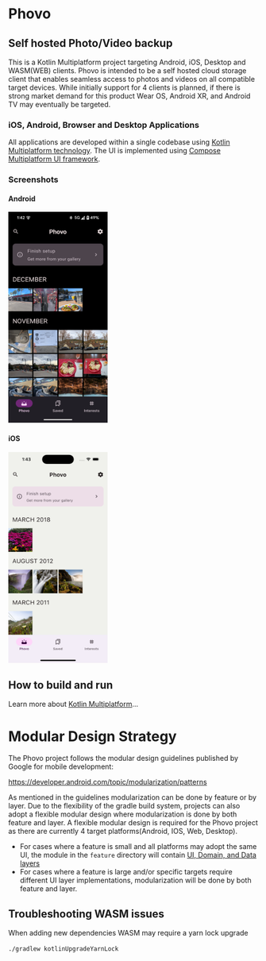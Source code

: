 # Phovo
## Self hosted Photo/Video backup
This is a Kotlin Multiplatform project targeting Android, iOS, Desktop and WASM(WEB) clients. Phovo is intended to be a self hosted cloud storage client that enables seamless access to photos and videos on all compatible target devices. While initially support for 4 clients is planned, if there is strong market demand for this product Wear OS, Android XR, and Android TV may eventually be targeted.

### iOS, Android, Browser and Desktop Applications
All applications are developed within a single codebase using [Kotlin Multiplatform technology](https://kotlinlang.org/docs/multiplatform.html). The UI is implemented using [Compose Multiplatform UI framework](https://www.jetbrains.com/lp/compose-multiplatform/).

### Screenshots
#### Android
<img src="https://github.com/Anthony17serrato/Phovo/blob/main/docs/images/Screenshot_20241202_134207.png" width="200" height="425" /> 

#### iOS
<img src="https://github.com/Anthony17serrato/Phovo/blob/main/docs/images/Simulator%20Screenshot%20-%20iPhone%2016%20-%202024-12-02%20at%2013.43.23.png" width="200" height="425" />

## How to build and run

Learn more about [Kotlin Multiplatform](https://www.jetbrains.com/help/kotlin-multiplatform-dev/get-started.html)…

# Modular Design Strategy
The Phovo project follows the modular design guidelines published by Google for mobile development:

https://developer.android.com/topic/modularization/patterns

As mentioned in the guidelines modularization can be done by feature or by layer. Due to the flexibility of the gradle build system, projects can also adopt a flexible modular design where modularization is done by both feature and layer. A flexible modular design is required for the Phovo project as there are currently 4 target platforms(Android, IOS, Web, Desktop). 
- For cases where a feature is small and all platforms may adopt the same UI, the module in the `feature` directory will contain [UI, Domain, and Data layers](https://developer.android.com/topic/architecture)
- For cases where a feature is large and/or specific targets require different UI layer implementations, modularization will be done by both feature and layer.


## Troubleshooting WASM issues
When adding new dependencies WASM may require a yarn lock upgrade

`./gradlew kotlinUpgradeYarnLock`
